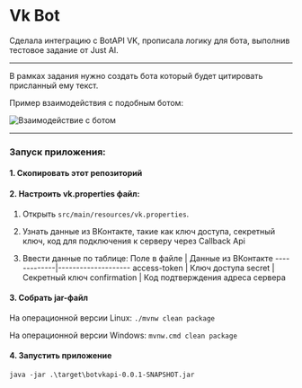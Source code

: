  **Vk Bot**
================
Сделала интеграцию с BotAPI VK, прописала логику для бота, выполнив тестовое задание от Just AI.
***
 В рамках задания нужно создать бота который будет цитировать присланный ему текст. 
 
 Пример взаимодействия с подобным ботом:
 
 
 ![Взаимодействие с ботом](https://github.com/SuvorovaElvina/botvkapi/assets/114740144/2db2cdb0-c50c-4610-a525-b38472397955)
***
### Запуск приложения:

#### 1. Скопировать этот репозиторий
   > 
#### 2. Настроить vk.properties файл:
  1. Открыть `src/main/resources/vk.properties`.
    
  2. Узнать данные из ВКонтакте, такие как ключ доступа, секретный ключ, код для подключения к серверу через Callback Api
  3. Ввести данные по таблице:
     Поле в файле | Данные из ВКонтакте
     -------------|--------------------
     access-token | Ключ доступа
     secret       | Секретный ключ
     confirmation | Код подтверждения адреса сервера
#### 3. Собрать jar-файл
  На операционной версии Linux: `./mvnw clean package`
  
  На операционной версии Windows: `mvnw.cmd clean package`
#### 4. Запустить приложение
   `java -jar .\target\botvkapi-0.0.1-SNAPSHOT.jar`
